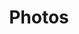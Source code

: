 ---
title: Photos
metadata_title: Photos
layout: photos
description: A collection of photos
keywords: ['photo albums', 'colorado photos', 'hiking photos', 'photo blog', 'blog photos', 'personal photos']
---
